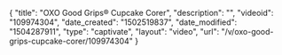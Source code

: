 {
    "title": "OXO Good Grips&reg; Cupcake Corer",
    "description": "",
    "videoid": "109974304",
    "date_created": "1502519837",
    "date_modified": "1504287911",
    "type": "captivate",
    "layout": "video",
    "url": "\/v\/oxo-good-grips-cupcake-corer\/109974304"
}